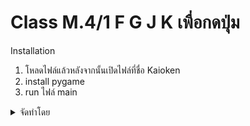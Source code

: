 # Class M.4/1 F G J K เพื่อกดปุ่ม
  <summary>Installation</summary>
  <ol>
    <li>
      <a>โหลดไฟล์แล้วหลังจากนั้นเปิดไฟล์ที่ชื่อ Kaioken</a>
    </li>
     <li>
      <a>install pygame</a>
    </li>
    <li>
      <a>run ไฟล์ main</a> 
    </li>

  </ol>
 
 <details>
  <summary>จัดทำโดย</summary>
  <ol>
    <li>
      <a>นายจิรกร แสงทอง เลขที่ 7 M.4/1</a>
    </li>
    <li>
      <a>นายพีรพัฒน์ อาราเม เลขที่ 23 M.4/1</a>
    </li>
  </ol>
</details>
